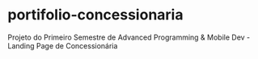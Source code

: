 # portifolio-concessionaria
Projeto do  Primeiro Semestre de Advanced Programming &amp; Mobile Dev - Landing Page de Concessionária
